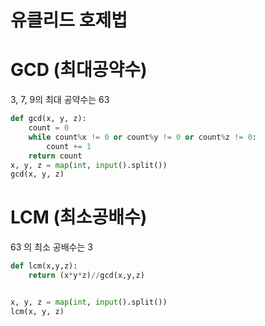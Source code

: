 # 유클리드 호제법

# GCD (최대공약수)
3, 7, 9의 최대 공약수는 63

```python
def gcd(x, y, z):
    count = 0
    while count%x != 0 or count%y != 0 or count%z != 0:
        count += 1
    return count
x, y, z = map(int, input().split())
gcd(x, y, z)
```
# LCM (최소공배수)
63 의 최소 공배수는 3
```python
def lcm(x,y,z):
    return (x*y*z)//gcd(x,y,z)


x, y, z = map(int, input().split())
lcm(x, y, z)
```